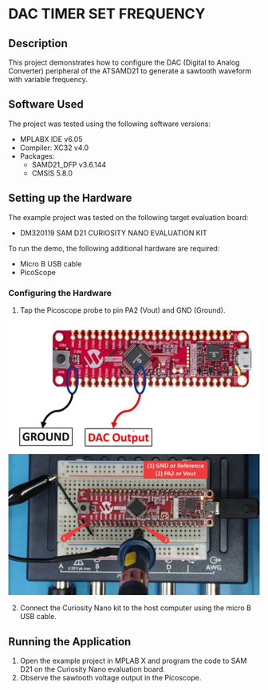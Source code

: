 # DAC TIMER SET FREQUENCY

## Description
This project demonstrates how to configure the DAC (Digital to Analog Converter) peripheral of the ATSAMD21 to generate a sawtooth waveform with variable frequency.

## Software Used

The project was tested using the following software versions:

-   MPLABX IDE v6.05
-   Compiler: XC32 v4.0
- Packages:
	- SAMD21_DFP v3.6.144
	- CMSIS 5.8.0
   
## Setting up the Hardware

The example project was tested on the following target evaluation board:

- DM320119 SAM D21 CURIOSITY NANO EVALUATION KIT

To run the demo, the following additional hardware are required:

- Micro B USB cable
- PicoScope


### Configuring the Hardware

1. Tap the Picoscope probe to pin PA2 (Vout) and GND (Ground).

![alt text for screen readers](images/HardwareSetupImage.jpg "Configuring the hardware")
![alt text for screen readers](images/HardwareSetupScope.jpg "Configuring the hardware")

2. Connect the Curiosity Nano kit to the host computer using the micro B USB cable.

## Running the Application

1. Open the example project in MPLAB X and program the code to SAM D21 on the Curiosity Nano evaluation board.
2. Observe the sawtooth voltage output in the Picoscope.

